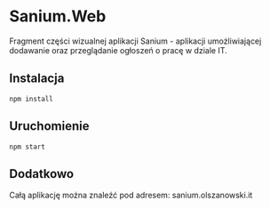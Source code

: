 # Sanium.Web
Fragment części wizualnej aplikacji Sanium - aplikacji umożliwiającej dodawanie oraz przeglądanie ogłoszeń o pracę w dziale IT.

## Instalacja
    npm install
## Uruchomienie
    npm start

## Dodatkowo
Całą aplikację można znaleźć pod adresem:
    sanium.olszanowski.it

